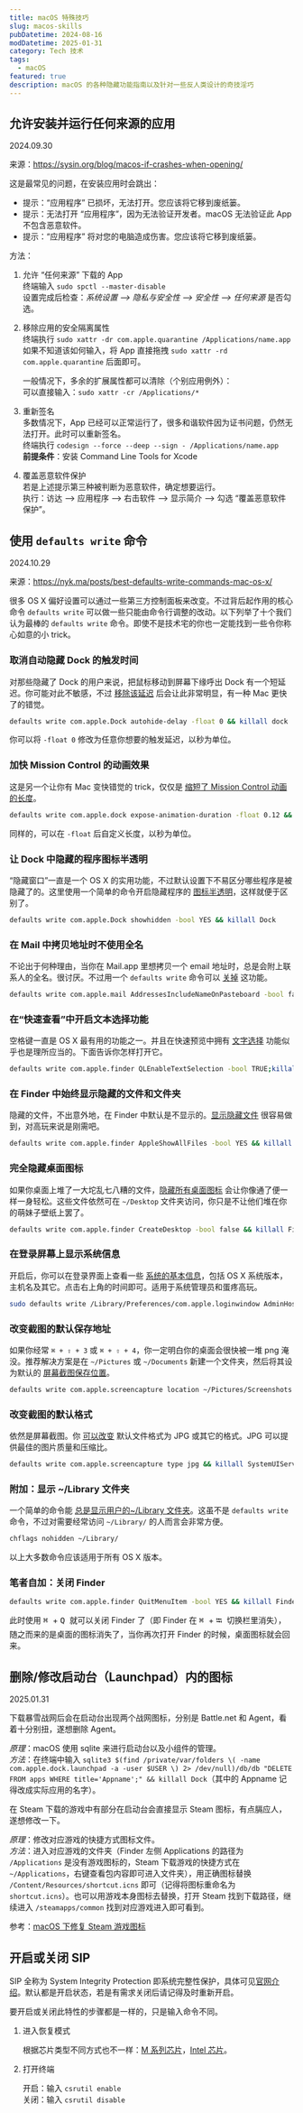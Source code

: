 ```yaml
---
title: macOS 特殊技巧
slug: macos-skills
pubDatetime: 2024-08-16
modDatetime: 2025-01-31
category: Tech 技术
tags:
  - macOS
featured: true
description: macOS 的各种隐藏功能指南以及针对一些反人类设计的奇技淫巧
---
```


## 允许安装并运行任何来源的应用

2024.09.30

来源：<https://sysin.org/blog/macos-if-crashes-when-opening/>

这是最常见的问题，在安装应用时会跳出：

- 提示：“应用程序” 已损坏，无法打开。您应该将它移到废纸篓。
- 提示：无法打开 “应用程序”，因为无法验证开发者。macOS 无法验证此 App 不包含恶意软件。
- 提示：“应用程序” 将对您的电脑造成伤害。您应该将它移到废纸篓。

方法：

1. 允许 “任何来源” 下载的 App  
   终端输入 `sudo spctl --master-disable`  
   设置完成后检查：*系统设置 --> 隐私与安全性 --> 安全性 --> 任何来源* 是否勾选。

2. 移除应用的安全隔离属性  
   终端执行 `sudo xattr -dr com.apple.quarantine /Applications/name.app`  
   如果不知道该如何输入，将 App 直接拖拽 `sudo xattr -rd com.apple.quarantine` 后面即可。

   一般情况下，多余的扩展属性都可以清除（个别应用例外）：  
   可以直接输入：`sudo xattr -cr /Applications/*`

3. 重新签名  
   多数情况下，App 已经可以正常运行了，很多和谐软件因为证书问题，仍然无法打开。此时可以重新签名。  
   终端执行 `codesign --force --deep --sign - /Applications/name.app`  
   **前提条件**：安装 Command Line Tools for Xcode

4. 覆盖恶意软件保护  
   若是上述提示第三种被判断为恶意软件，确定想要运行。  
   执行：访达 --> 应用程序 --> 右击软件 --> 显示简介 --> 勾选 “覆盖恶意软件保护”。

## 使用 `defaults write` 命令

2024.10.29

来源：<https://nyk.ma/posts/best-defaults-write-commands-mac-os-x/>

很多 OS X 偏好设置可以通过一些第三方控制面板来改变。不过背后起作用的核心命令 `defaults write` 可以做一些只能由命令行调整的改动。以下列举了十个我们认为最棒的 `defaults write` 命令。即使不是技术宅的你也一定能找到一些令你称心如意的小 trick。

### 取消自动隐藏 Dock 的触发时间

对那些隐藏了 Dock 的用户来说，把鼠标移动到屏幕下缘呼出 Dock 有一个短延迟。你可能对此不敏感，不过 [移除该延迟](http://osxdaily.com/2012/03/27/remove-auto-hide-dock-delay-mac-os-x/) 后会让此非常明显，有一种 Mac 更快了的错觉。

```bash
defaults write com.apple.Dock autohide-delay -float 0 && killall dock
```

你可以将 `-float 0` 修改为任意你想要的触发延迟，以秒为单位。

### 加快 Mission Control 的动画效果

这是另一个让你有 Mac 变快错觉的 trick，仅仅是 [缩短了 Mission Control 动画的长度](http://osxdaily.com/2012/02/14/speed-up-misson-control-animations-mac-os-x/)。

```bash
defaults write com.apple.dock expose-animation-duration -float 0.12 && killall Dock
```

同样的，可以在 `-float` 后自定义长度，以秒为单位。

### 让 Dock 中隐藏的程序图标半透明

“隐藏窗口”一直是一个 OS X 的实用功能，不过默认设置下不易区分哪些程序是被隐藏了的。这里使用一个简单的命令开启隐藏程序的 [图标半透明](http://osxdaily.com/2010/06/22/make-hidden-application-icons-translucent-in-the-dock/)，这样就便于区别了。

```bash
defaults write com.apple.Dock showhidden -bool YES && killall Dock
```

### 在 Mail 中拷贝地址时不使用全名

不论出于何种理由，当你在 Mail.app 里想拷贝一个 email 地址时，总是会附上联系人的全名。很讨厌。不过用一个 `defaults write` 命令可以 [关掉](http://osxdaily.com/2012/05/03/stop-pasting-full-names-copy-email-address-mac-os-x-mail/) 这功能。

```bash
defaults write com.apple.mail AddressesIncludeNameOnPasteboard -bool false
```

### 在“快速查看”中开启文本选择功能

空格键一直是 OS X 最有用的功能之一。并且在快速预览中拥有 [文字选择](http://osxdaily.com/2011/11/21/select-text-in-quick-look-windows/) 功能似乎也是理所应当的。下面告诉你怎样打开它。

```bash
defaults write com.apple.finder QLEnableTextSelection -bool TRUE;killall Finder
```

### 在 Finder 中始终显示隐藏的文件和文件夹

隐藏的文件，不出意外地，在 Finder 中默认是不显示的。[显示隐藏文件](http://osxdaily.com/2009/02/25/show-hidden-files-in-os-x/) 很容易做到，对高玩来说是刚需吧。

```bash
defaults write com.apple.finder AppleShowAllFiles -bool YES && killall Finder
```

### 完全隐藏桌面图标

如果你桌面上堆了一大坨乱七八糟的文件，[隐藏所有桌面图标](http://osxdaily.com/2009/09/23/hide-all-desktop-icons-in-mac-os-x/) 会让你像通了便一样一身轻松。这些文件依然可在 `~/Desktop` 文件夹访问，你只是不让他们堆在你的萌妹子壁纸上罢了。

```bash
defaults write com.apple.finder CreateDesktop -bool false && killall Finder
```

### 在登录屏幕上显示系统信息

开启后，你可以在登录界面上查看一些 [系统的基本信息](http://osxdaily.com/2011/08/17/show-system-info-mac-os-x-lion-login-screen/)，包括 OS X 系统版本，主机名及其它。点击右上角的时间即可。适用于系统管理员和蛋疼高玩。

```bash
sudo defaults write /Library/Preferences/com.apple.loginwindow AdminHostInfo HostName
```

### 改变截图的默认保存地址

如果你经常 `⌘ + ⇧ + 3` 或 `⌘ + ⇧ + 4`，你一定明白你的桌面会很快被一堆 png 淹没。推荐解决方案是在 `~/Pictures` 或 `~/Documents` 新建一个文件夹，然后将其设为默认的 [屏幕截图保存位置](http://osxdaily.com/2011/01/26/change-the-screenshot-save-file-location-in-mac-os-x/)。

```bash
defaults write com.apple.screencapture location ~/Pictures/Screenshots
```

### 改变截图的默认格式

依然是屏幕截图。你 [可以改变](http://osxdaily.com/2010/08/16/change-the-screenshot-capture-file-format/) 默认文件格式为 JPG 或其它的格式。JPG 可以提供最佳的图片质量和压缩比。

```bash
defaults write com.apple.screencapture type jpg && killall SystemUIServer
```

### 附加：显示 ~/Library 文件夹

一个简单的命令能 [总是显示用户的~/Library 文件夹](http://osxdaily.com/2011/07/04/show-library-directory-in-mac-os-x-lion/)。这虽不是 `defaults write` 命令，不过对需要经常访问 `~/Library/` 的人而言会非常方便。

```bash
chflags nohidden ~/Library/
```

以上大多数命令应该适用于所有 OS X 版本。

### 笔者自加：关闭 Finder

```bash
defaults write com.apple.finder QuitMenuItem -bool YES && killall Finder
```

此时使用 <kbd> ⌘ </kbd> + <kbd> Q </kbd> 就可以关闭 Finder 了（即 Finder 在 <kbd> ⌘ </kbd> + <kbd> ⭾ </kbd> 切换栏里消失），随之而来的是桌面的图标消失了，当你再次打开 Finder 的时候，桌面图标就会回来。

## 删除/修改启动台（Launchpad）内的图标

2025.01.31

下载暴雪战网后会在启动台出现两个战网图标，分别是 Battle.net 和 Agent，看着十分别扭，遂想删除 Agent。

*原理*：macOS 使用 sqlite 来进行启动台以及小组件的管理。  
*方法*：在终端中输入 `sqlite3 $(find /private/var/folders \( -name com.apple.dock.launchpad -a -user $USER \) 2> /dev/null)/db/db "DELETE FROM apps WHERE title='Appname';" && killall Dock`（其中的 Appname 记得改成实际应用的名字）。

在 Steam 下载的游戏中有部分在启动台会直接显示 Steam 图标，有点膈应人，遂想修改一下。

*原理*：修改对应游戏的快捷方式图标文件。  
*方法*：进入对应游戏的文件夹（Finder 左侧 Applications 的路径为 `/Applications` 是没有游戏图标的，Steam 下载游戏的快捷方式在 `~/Applications`，右键查看包内容即可进入文件夹），用正确图标替换 `/Content/Resources/shortcut.icns` 即可（记得将图标重命名为 `shortcut.icns`）。也可以用游戏本身图标去替换，打开 Steam 找到下载路径，继续进入 `/steamapps/common` 找到对应游戏进入即可看到。

参考：[macOS 下修复 Steam 游戏图标](https://all2h.com/post/blog/ruan-ying-jian-zhe-teng/macosxia-geng-xin-steamyou-xi-tu-biao)

## 开启或关闭 SIP

SIP 全称为 System Integrity Protection 即系统完整性保护，具体可见[官网介绍](https://support.apple.com/zh-cn/102149)。默认都是开启状态，若是有需求关闭后请记得及时重新开启。

要开启或关闭此特性的步骤都是一样的，只是输入命令不同。

1. 进入恢复模式

   根据芯片类型不同方式也不一样：[M 系列芯片](https://support.apple.com/zh-cn/102518?type-of-mac=mac-with-apple-silicon)，[Intel 芯片](https://support.apple.com/zh-cn/102518?type-of-mac=intel-based-mac)。
2. 打开终端

   开启：输入 `csrutil enable`  
   关闭：输入 `csrutil disable`